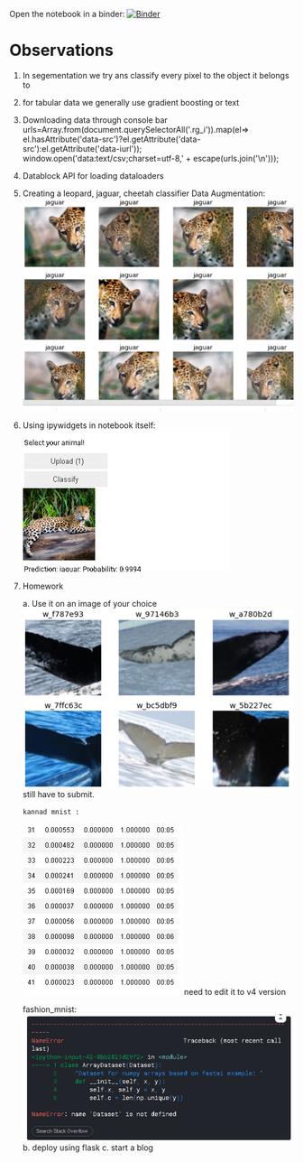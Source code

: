 Open the notebook in a binder: 
[![Binder](https://mybinder.org/badge_logo.svg)](https://mybinder.org/v2/gh/fanbyprinciple/fastai/master?filepath=blob%2Fmaster%2Fv4%2Flesson2%2FLCJ_classifier%2520(2).ipynb)

# Observations

1. In segementation we try ans classify every pixel to the object it belongs to

2.  for tabular data we generally use gradient boosting or text

3. Downloading data through console bar
urls=Array.from(document.querySelectorAll('.rg_i')).map(el=> el.hasAttribute('data-src')?el.getAttribute('data-src'):el.getAttribute('data-iurl'));
window.open('data:text/csv;charset=utf-8,' + escape(urls.join('\n')));

4. Datablock API for loading dataloaders

5. Creating a leopard, jaguar, cheetah classifier
    Data Augmentation:
    ![](data_aug.png)
6. Using ipywidgets in notebook itself:
    ![](note_app.png)

7.  Homework

    a. Use it on an image of your choice
        ![](wahle.png) still have to submit.

        kannad mnist :
       ![](kannada.png) need to edit it to v4 version

       fashion_mnist:
       ![](fashion.png)
    b. deploy using flask
    c. start a blog